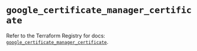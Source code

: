 # `google_certificate_manager_certificate`

Refer to the Terraform Registry for docs: [`google_certificate_manager_certificate`](https://registry.terraform.io/providers/hashicorp/google/6.26.0/docs/resources/certificate_manager_certificate).
